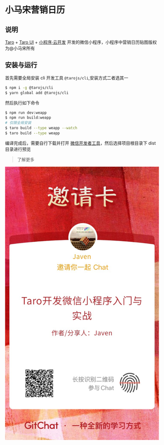 # 小马宋营销日历


## 说明

[Taro](https://github.com/NervJS/taro) + [Taro UI](https://github.com/NervJS/taro-ui) + [小程序·云开发](https://developers.weixin.qq.com/miniprogram/dev/wxcloud/basis/getting-started.html) 开发的微信小程序，小程序中营销日历贴图版权为@小马宋所有

## 安装与运行

首先需要全局安装 cli 开发工具 `@tarojs/cli`,安装方式二者选其一

```bash
$ npm i -g @tarojs/cli 
$ yarn global add @tarojs/cli
```


然后执行如下命令

```bash
$ npm run dev:weapp
$ npm run build:weapp
# 仅限全局安装
$ taro build --type weapp --watch
$ taro build --type weapp
```

编译完成后，需要自行下载并打开 [微信开发者工具](https://developers.weixin.qq.com/miniprogram/dev/devtools/download.html)，然后选择项目根目录下 dist  目录进行预览


> 了解更多

![](docs/images/GitChat.png)
